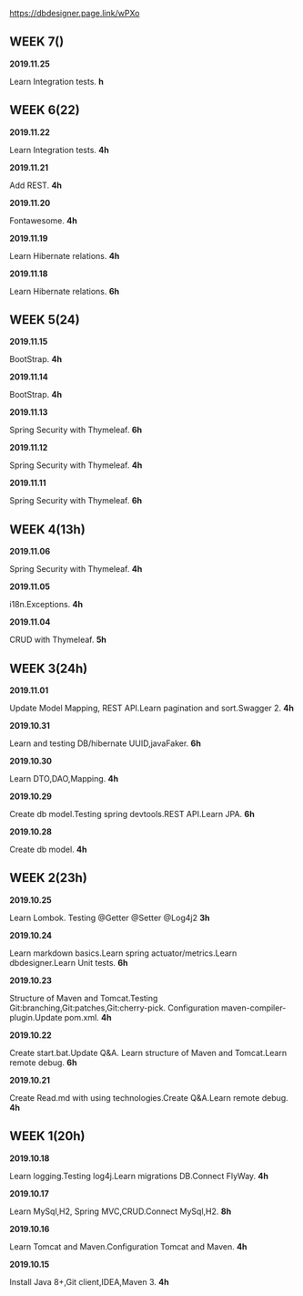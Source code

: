 https://dbdesigner.page.link/wPXo
## WEEK 7()
**2019.11.25**

Learn Integration tests. **h**

## WEEK 6(22)
**2019.11.22**

Learn Integration tests. **4h**

**2019.11.21**

Add REST. **4h**

**2019.11.20**

Fontawesome. **4h**

**2019.11.19**

Learn Hibernate relations. **4h**

**2019.11.18**

Learn Hibernate relations. **6h**

## WEEK 5(24)
**2019.11.15**

BootStrap. **4h**

**2019.11.14**

BootStrap. **4h**

**2019.11.13**

Spring Security with Thymeleaf. **6h**

**2019.11.12**

Spring Security with Thymeleaf. **4h**

**2019.11.11**

Spring Security with Thymeleaf. **6h**

## WEEK 4(13h)

**2019.11.06**

Spring Security with Thymeleaf. **4h**

**2019.11.05**

i18n.Exceptions. **4h**

**2019.11.04**

CRUD with Thymeleaf. **5h**

## WEEK 3(24h)

**2019.11.01**

Update Model Mapping, REST API.Learn pagination and sort.Swagger 2. **4h**

**2019.10.31**

Learn and testing DB/hibernate UUID,javaFaker. **6h**

**2019.10.30**

Learn DTO,DAO,Mapping. **4h**

**2019.10.29**

Create db model.Testing spring devtools.REST API.Learn JPA. **6h**

**2019.10.28**

Create db model. **4h**

## WEEK 2(23h)

**2019.10.25**

Learn Lombok. Testing @Getter @Setter @Log4j2 **3h**

**2019.10.24**

Learn markdown basics.Learn spring actuator/metrics.Learn dbdesigner.Learn Unit tests. **6h**

**2019.10.23**

Structure of Maven and Tomcat.Testing Git:branching,Git:patches,Git:cherry-pick. Configuration maven-compiler-plugin.Update pom.xml. **4h**

**2019.10.22**

Create start.bat.Update Q&A. Learn structure of Maven and Tomcat.Learn remote debug. **6h**

**2019.10.21**

Create Read.md with using technologies.Create Q&A.Learn remote debug. **4h**

## WEEK 1(20h)

**2019.10.18**

Learn logging.Testing log4j.Learn migrations DB.Connect FlyWay. **4h**

**2019.10.17**

Learn MySql,H2, Spring MVC,CRUD.Connect MySql,H2. **8h**

**2019.10.16**

Learn Tomcat and Maven.Configuration Tomcat and Maven. **4h**

**2019.10.15** 

Install Java 8+,Git client,IDEA,Maven 3. **4h**
